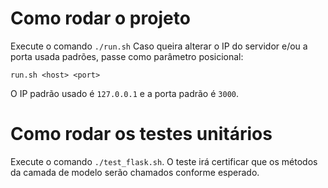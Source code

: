 # Como rodar o projeto

Execute o comando `./run.sh`
Caso queira alterar o IP do servidor e/ou a porta usada padrões,
passe como parâmetro posicional:
```
run.sh <host> <port>
```
O IP padrão usado é `127.0.0.1` e a porta padrão é `3000`.

# Como rodar os testes unitários

Execute o comando `./test_flask.sh`. O teste irá certificar que
os métodos da camada de modelo serão chamados conforme esperado. 
